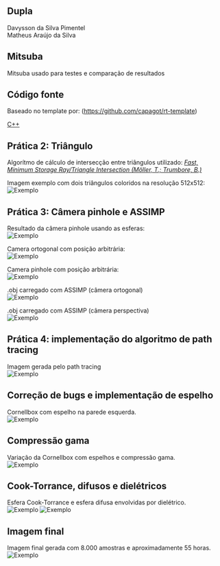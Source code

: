 ## Dupla

Davysson da Silva Pimentel</br>
Matheus Araújo da Silva

## Mitsuba

Mitsuba usado para testes e comparação de resultados

## Código fonte

Baseado no template por: (https://github.com/capagot/rt-template)

[C++](https://github.com/matheus2101/pbr/tree/master/source)

## Prática 2: Triângulo

Algorítmo de cálculo de intersecção entre triângulos utilizado: [*Fast, Minimum Storage Ray/Triangle Intersection (Möller, T.; Trumbore, B.)*](https://cadxfem.org/inf/Fast%20MinimumStorage%20RayTriangle%20Intersection.pdf)

Imagem exemplo com dois triângulos coloridos na resolução 512x512:
![Exemplo](https://raw.githubusercontent.com/matheus2101/pbr/master/exercises/triangles.png)

## Prática 3: Câmera pinhole e ASSIMP

Resultado da câmera pinhole usando as esferas:</br>
![Exemplo](https://raw.githubusercontent.com/matheus2101/pbr/master/exercises/pinhole.png)

Camera ortogonal com posição arbitrária:</br>
![Exemplo](https://raw.githubusercontent.com/matheus2101/pbr/master/exercises/arbitrary_ortho.png)

Camera pinhole com posição arbitrária:</br>
![Exemplo](https://raw.githubusercontent.com/matheus2101/pbr/master/exercises/arbitrary.png)

.obj carregado com ASSIMP (câmera ortogonal)</br>
![Exemplo](https://raw.githubusercontent.com/matheus2101/pbr/master/exercises/monkey.png)

.obj carregado com ASSIMP (câmera perspectiva)</br>
![Exemplo](https://raw.githubusercontent.com/matheus2101/pbr/master/exercises/pinhole_monkey.png)

## Prática 4: implementação do algoritmo de path tracing

Imagem gerada pelo path tracing</br>
![Exemplo](https://raw.githubusercontent.com/matheus2101/pbr/master/exercises/error.jpg)</br>

## Correção de bugs e implementação de espelho

Cornellbox com espelho na parede esquerda.</br>
![Exemplo](https://raw.githubusercontent.com/matheus2101/pbr/master/exercises/cornellbox.jpg)</br>

## Compressão gama

Variação da Cornellbox com espelhos e compressão gama.</br>
![Exemplo](https://raw.githubusercontent.com/matheus2101/pbr/master/exercises/gamma.jpg)</br>

## Cook-Torrance, difusos e dielétricos

Esfera Cook-Torrance e esfera difusa envolvidas por dielétrico.</br>
![Exemplo](https://raw.githubusercontent.com/matheus2101/pbr/master/exercises/cooktorrance.jpg)
![Exemplo](https://raw.githubusercontent.com/matheus2101/pbr/master/exercises/diffuse.jpg)</br>

## Imagem final

Imagem final gerada com 8.000 amostras e aproximadamente 55 horas.</br>
![Exemplo](https://raw.githubusercontent.com/matheus2101/pbr/master/exercises/final_image.jpg)</br>